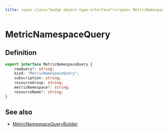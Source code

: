 ```yaml
---
title: <span class="badge object-type-interface"></span> MetricNamespaceQuery
---
```

# <span class="badge object-type-interface"></span> MetricNamespaceQuery

## Definition

```typescript
export interface MetricNamespaceQuery {
	rawQuery?: string;
	kind: "MetricNamespaceQuery";
	subscription: string;
	resourceGroup: string;
	metricNamespace?: string;
	resourceName?: string;
}

```
## See also

 * <span class="badge builder"></span> [MetricNamespaceQueryBuilder](./builder-MetricNamespaceQueryBuilder.md)
